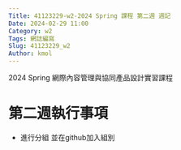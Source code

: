```yaml
---
Title: 41123229-w2-2024 Spring 課程 第二週 週記
Date: 2024-02-29 11:00
Category: w2
Tags: 網誌編寫
Slug: 41123229_w2
Author: kmol
---
```


2024 Spring 網際內容管理與協同產品設計實習課程

<!-- PELICAN_END_SUMMARY -->

# 第二週執行事項
- 進行分組 並在github加入組別